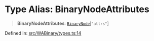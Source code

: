 # Type Alias: BinaryNodeAttributes

> **BinaryNodeAttributes**: [`BinaryNode`](BinaryNode.md)\[`"attrs"`\]

Defined in: [src/WABinary/types.ts:14](https://github.com/Fokusdotid/bail/blob/3bcafd64e13ba51a595ace0ee7bd2c9c52ab1814/src/WABinary/types.ts#L14)
